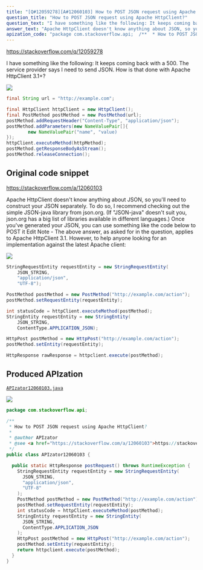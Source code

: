```yaml
---
title: "[Q#12059278][A#12060103] How to POST JSON request using Apache HttpClient?"
question_title: "How to POST JSON request using Apache HttpClient?"
question_text: "I have something like the following: It keeps coming back with a 500. The service provider says I need to send JSON. How is that done with Apache HttpClient 3.1+?"
answer_text: "Apache HttpClient doesn't know anything about JSON, so you'll need to construct your JSON separately. To do so, I recommend checking out the simple JSON-java library from json.org. (If \"JSON-java\" doesn't suit you, json.org has a big list of libraries available in different languages.) Once you've generated your JSON, you can use something like the code below to POST it Edit Note - The above answer, as asked for in the question, applies to Apache HttpClient 3.1. However, to help anyone looking for an implementation against the latest Apache client:"
apization_code: "package com.stackoverflow.api;  /**  * How to POST JSON request using Apache HttpClient?  *  * @author APIzator  * @see <a href=\"https://stackoverflow.com/a/12060103\">https://stackoverflow.com/a/12060103</a>  */ public class APIzator12060103 {    public static HttpResponse postRequest() throws RuntimeException {     StringRequestEntity requestEntity = new StringRequestEntity(       JSON_STRING,       \"application/json\",       \"UTF-8\"     );     PostMethod postMethod = new PostMethod(\"http://example.com/action\");     postMethod.setRequestEntity(requestEntity);     int statusCode = httpClient.executeMethod(postMethod);     StringEntity requestEntity = new StringEntity(       JSON_STRING,       ContentType.APPLICATION_JSON     );     HttpPost postMethod = new HttpPost(\"http://example.com/action\");     postMethod.setEntity(requestEntity);     return httpclient.execute(postMethod);   } }"
---
```


https://stackoverflow.com/q/12059278

I have something like the following:
It keeps coming back with a 500. The service provider says I need to send JSON. How is that done with Apache HttpClient 3.1+?


<div class="code-logo"><img src="/stackoverflow.png" /></div>

```java
final String url = "http://example.com";

final HttpClient httpClient = new HttpClient();
final PostMethod postMethod = new PostMethod(url);
postMethod.addRequestHeader("Content-Type", "application/json");
postMethod.addParameters(new NameValuePair[]{
        new NameValuePair("name", "value)
});
httpClient.executeMethod(httpMethod);
postMethod.getResponseBodyAsStream();
postMethod.releaseConnection();
```


## Original code snippet

https://stackoverflow.com/a/12060103

Apache HttpClient doesn&#x27;t know anything about JSON, so you&#x27;ll need to construct your JSON separately. To do so, I recommend checking out the simple JSON-java library from json.org. (If &quot;JSON-java&quot; doesn&#x27;t suit you, json.org has a big list of libraries available in different languages.)
Once you&#x27;ve generated your JSON, you can use something like the code below to POST it
Edit
Note - The above answer, as asked for in the question, applies to Apache HttpClient 3.1. However, to help anyone looking for an implementation against the latest Apache client:

<div class="code-logo"><img src="/stackoverflow.png" /></div>

```java
StringRequestEntity requestEntity = new StringRequestEntity(
    JSON_STRING,
    "application/json",
    "UTF-8");

PostMethod postMethod = new PostMethod("http://example.com/action");
postMethod.setRequestEntity(requestEntity);

int statusCode = httpClient.executeMethod(postMethod);
StringEntity requestEntity = new StringEntity(
    JSON_STRING,
    ContentType.APPLICATION_JSON);

HttpPost postMethod = new HttpPost("http://example.com/action");
postMethod.setEntity(requestEntity);

HttpResponse rawResponse = httpclient.execute(postMethod);
```

## Produced APIzation

[`APIzator12060103.java`](https://github.com/pasqualesalza/apization-temp-data/raw/master/search/APIzator12060103.java)

<div class="code-logo"><img src="/apizator.png" /></div>

```java
package com.stackoverflow.api;

/**
 * How to POST JSON request using Apache HttpClient?
 *
 * @author APIzator
 * @see <a href="https://stackoverflow.com/a/12060103">https://stackoverflow.com/a/12060103</a>
 */
public class APIzator12060103 {

  public static HttpResponse postRequest() throws RuntimeException {
    StringRequestEntity requestEntity = new StringRequestEntity(
      JSON_STRING,
      "application/json",
      "UTF-8"
    );
    PostMethod postMethod = new PostMethod("http://example.com/action");
    postMethod.setRequestEntity(requestEntity);
    int statusCode = httpClient.executeMethod(postMethod);
    StringEntity requestEntity = new StringEntity(
      JSON_STRING,
      ContentType.APPLICATION_JSON
    );
    HttpPost postMethod = new HttpPost("http://example.com/action");
    postMethod.setEntity(requestEntity);
    return httpclient.execute(postMethod);
  }
}

```